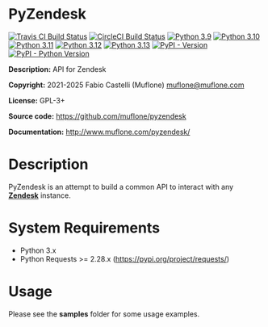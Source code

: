 # PyZendesk

[![Travis CI Build Status](https://img.shields.io/travis/com/muflone/pyzendesk/master.svg)](https://www.travis-ci.com/github/muflone/pyzendesk)
[![CircleCI Build Status](https://img.shields.io/circleci/project/github/muflone/pyzendesk/master.svg)](https://circleci.com/gh/muflone/pyzendesk)
[![Python 3.9](https://github.com/muflone/pyzendesk/actions/workflows/python-3.9.yml/badge.svg)](https://github.com/muflone/pyzendesk/actions/workflows/python-3.9.yml)
[![Python 3.10](https://github.com/muflone/pyzendesk/actions/workflows/python-3.10.yml/badge.svg)](https://github.com/muflone/pyzendesk/actions/workflows/python-3.10.yml)
[![Python 3.11](https://github.com/muflone/pyzendesk/actions/workflows/python-3.11.yml/badge.svg)](https://github.com/muflone/pyzendesk/actions/workflows/python-3.11.yml)
[![Python 3.12](https://github.com/muflone/pyzendesk/actions/workflows/python-3.12.yml/badge.svg)](https://github.com/muflone/pyzendesk/actions/workflows/python-3.12.yml)
[![Python 3.13](https://github.com/muflone/pyzendesk/actions/workflows/python-3.13.yml/badge.svg)](https://github.com/muflone/pyzendesk/actions/workflows/python-3.13.yml)
[![PyPI - Version](https://img.shields.io/pypi/v/PyZendesk.svg)](https://pypi.org/project/PyZendesk/)
[![PyPI - Python Version](https://img.shields.io/pypi/pyversions/PyZendesk.svg)](https://pypi.org/project/PyZendesk/)

**Description:** API for Zendesk

**Copyright:** 2021-2025 Fabio Castelli (Muflone) <muflone@muflone.com>

**License:** GPL-3+

**Source code:** https://github.com/muflone/pyzendesk

**Documentation:** http://www.muflone.com/pyzendesk/

# Description

PyZendesk is an attempt to build a common API to interact with any
[**Zendesk**](https://www.zendesk.com/) instance.

# System Requirements

* Python 3.x
* Python Requests >= 2.28.x (https://pypi.org/project/requests/)

# Usage

Please see the **samples** folder for some usage examples.
